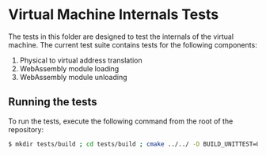 # Virtual Machine Internals Tests

The tests in this folder are designed to test the internals of the virtual machine.
The current test suite contains tests for the following components:

1. Physical to virtual address translation
2. WebAssembly module loading
3. WebAssembly module unloading

## Running the tests

To run the tests, execute the following command from the root of the repository:

```bash
$ mkdir tests/build ; cd tests/build ; cmake ../../ -D BUILD_UNITTEST=ON ; cmake --build . ; ctest -VV
```

